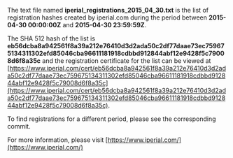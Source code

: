 The text file named **iperial_registrations_2015_04_30.txt** is the list of registration hashes created by iperial.com during the period between **2015-04-30 00:00:00Z** and **2015-04-30 23:59:59Z**.

The SHA 512 hash of the list is **eb56dcba8a942561f8a39a212e76410d3d2ada50c2df77daae73ec759675134311302efd85046cba96611181918cdbbd912844abf12e9428f5c79008d6f8a35c** and the registration certificate for the list can be viewed at [https://www.iperial.com/cert/eb56dcba8a942561f8a39a212e76410d3d2ada50c2df77daae73ec759675134311302efd85046cba96611181918cdbbd912844abf12e9428f5c79008d6f8a35c](https://www.iperial.com/cert/eb56dcba8a942561f8a39a212e76410d3d2ada50c2df77daae73ec759675134311302efd85046cba96611181918cdbbd912844abf12e9428f5c79008d6f8a35c).

To find registrations for a different period, please see the corresponding commit.

For more information, please visit [https://www.iperial.com/](https://www.iperial.com/)
